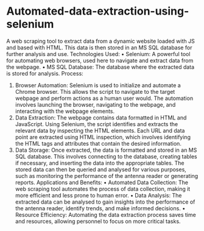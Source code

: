 # Automated-data-extraction-using-selenium
A web scraping tool to extract data from a dynamic website loaded with JS and based with HTML. This data is then stored in an MS SQL database for further analysis and use. 
Technologies Used: 
• Selenium: A powerful tool for automating web browsers, used here to navigate and 
extract data from the webpage. 
• MS SQL Database: The database where the extracted data is stored for analysis. 
Process: 
1. Browser Automation: 
Selenium is used to initialize and automate a Chrome browser. This allows 
the script to navigate to the target webpage and perform actions as a human 
user would.
The automation involves launching the browser, navigating to the webpage, 
and interacting with the webpage elements. 
3. Data Extraction: 
The webpage contains data formatted in HTML and JavaScript. Using 
Selenium, the script identifies and extracts the relevant data by inspecting 
the HTML elements. 
Each URL and data point are extracted using HTML inspection, which involves 
identifying the HTML tags and attributes that contain the desired 
information. 
4. Data Storage: 
Once extracted, the data is formatted and stored in an MS SQL database. This 
involves connecting to the database, creating tables if necessary, and 
inserting the data into the appropriate tables. 
The stored data can then be queried and analysed for various purposes, such 
as monitoring the performance of the antenna reader or generating reports. 
Applications and Benefits: 
• Automated Data Collection: The web scraping tool automates the process of data 
collection, making it more efficient and less prone to human error. 
• Data Analysis: The extracted data can be analysed to gain insights into the 
performance of the antenna reader, identify trends, and make informed decisions. 
• Resource Efficiency: Automating the data extraction process saves time and 
resources, allowing personnel to focus on more critical tasks.
